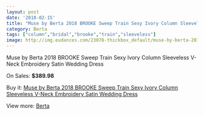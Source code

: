 ```yaml
---
layout: post
date: '2018-02-15'
title: "Muse by Berta 2018 BROOKE Sweep Train Sexy Ivory Column Sleeveless V-Neck Embroidery Satin Wedding Dress"
category: Berta
tags: ["column","bridal","brooke","train","sleeveless"]
image: http://img.eudances.com/23078-thickbox_default/muse-by-berta-2018-brooke-sweep-train-sexy-ivory-column-sleeveless-v-neck-embroidery-satin-wedding-dress.jpg
---
```

Muse by Berta 2018 BROOKE Sweep Train Sexy Ivory Column Sleeveless V-Neck Embroidery Satin Wedding Dress

On Sales: **$389.98**
<a href="https://www.eudances.com/en/berta/7381-muse-by-berta-2018-brooke-sweep-train-sexy-ivory-column-sleeveless-v-neck-embroidery-satin-wedding-dress.html"><amp-img layout="responsive" width="600" height="600" src="//img.eudances.com/23078-thickbox_default/muse-by-berta-2018-brooke-sweep-train-sexy-ivory-column-sleeveless-v-neck-embroidery-satin-wedding-dress.jpg" alt="Muse by Berta 2018 BROOKE Sweep Train Sexy Ivory Column Sleeveless V-Neck Embroidery Satin Wedding Dress 0" /></a>
<a href="https://www.eudances.com/en/berta/7381-muse-by-berta-2018-brooke-sweep-train-sexy-ivory-column-sleeveless-v-neck-embroidery-satin-wedding-dress.html"><amp-img layout="responsive" width="600" height="600" src="//img.eudances.com/23082-thickbox_default/muse-by-berta-2018-brooke-sweep-train-sexy-ivory-column-sleeveless-v-neck-embroidery-satin-wedding-dress.jpg" alt="Muse by Berta 2018 BROOKE Sweep Train Sexy Ivory Column Sleeveless V-Neck Embroidery Satin Wedding Dress 1" /></a>
<a href="https://www.eudances.com/en/berta/7381-muse-by-berta-2018-brooke-sweep-train-sexy-ivory-column-sleeveless-v-neck-embroidery-satin-wedding-dress.html"><amp-img layout="responsive" width="600" height="600" src="//img.eudances.com/23081-thickbox_default/muse-by-berta-2018-brooke-sweep-train-sexy-ivory-column-sleeveless-v-neck-embroidery-satin-wedding-dress.jpg" alt="Muse by Berta 2018 BROOKE Sweep Train Sexy Ivory Column Sleeveless V-Neck Embroidery Satin Wedding Dress 2" /></a>
<a href="https://www.eudances.com/en/berta/7381-muse-by-berta-2018-brooke-sweep-train-sexy-ivory-column-sleeveless-v-neck-embroidery-satin-wedding-dress.html"><amp-img layout="responsive" width="600" height="600" src="//img.eudances.com/23080-thickbox_default/muse-by-berta-2018-brooke-sweep-train-sexy-ivory-column-sleeveless-v-neck-embroidery-satin-wedding-dress.jpg" alt="Muse by Berta 2018 BROOKE Sweep Train Sexy Ivory Column Sleeveless V-Neck Embroidery Satin Wedding Dress 3" /></a>
<a href="https://www.eudances.com/en/berta/7381-muse-by-berta-2018-brooke-sweep-train-sexy-ivory-column-sleeveless-v-neck-embroidery-satin-wedding-dress.html"><amp-img layout="responsive" width="600" height="600" src="//img.eudances.com/23079-thickbox_default/muse-by-berta-2018-brooke-sweep-train-sexy-ivory-column-sleeveless-v-neck-embroidery-satin-wedding-dress.jpg" alt="Muse by Berta 2018 BROOKE Sweep Train Sexy Ivory Column Sleeveless V-Neck Embroidery Satin Wedding Dress 4" /></a>

Buy it: [Muse by Berta 2018 BROOKE Sweep Train Sexy Ivory Column Sleeveless V-Neck Embroidery Satin Wedding Dress](https://www.eudances.com/en/berta/7381-muse-by-berta-2018-brooke-sweep-train-sexy-ivory-column-sleeveless-v-neck-embroidery-satin-wedding-dress.html "Muse by Berta 2018 BROOKE Sweep Train Sexy Ivory Column Sleeveless V-Neck Embroidery Satin Wedding Dress")

View more: [Berta](https://www.eudances.com/en/110-berta "Berta")
